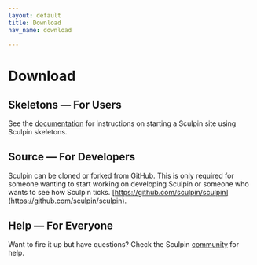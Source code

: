 ```yaml
---
layout: default
title: Download
nav_name: download

---
```


# Download

## Skeletons &mdash; For Users

See the [documentation]({{site.url}}/documentation) for instructions on
starting a Sculpin site using Sculpin skeletons.


## Source &mdash; For Developers

Sculpin can be cloned or forked from GitHub. This is only required for
someone wanting to start working on developing Sculpin or someone who
wants to see how Sculpin ticks.
[https://github.com/sculpin/sculpin](https://github.com/sculpin/sculpin).


## Help &mdash; For Everyone

Want to fire it up but have questions? Check the Sculpin [community]({{site.url}}/community) for help.
